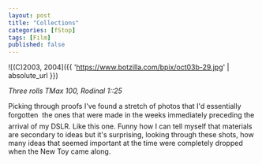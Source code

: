 ```yaml
---
layout: post
title: "Collections"
categories: [fStop]
tags: [Film]
published: false
---
```



![(C)2003, 2004]({{ 'https://www.botzilla.com/bpix/oct03b-29.jpg' | absolute_url }})


<i>Three rolls TMax 100, Rodinal 1::25</i>

Picking through proofs I've found a stretch of photos that I'd essentially forgotten &#151; the ones that were made in the weeks immediately preceding the arrival of my DSLR. Like this one. Funny how I can tell myself that materials are secondary to ideas but it's surprising, looking through these shots, how many ideas that seemed important at the time were completely dropped when the New Toy came along.
